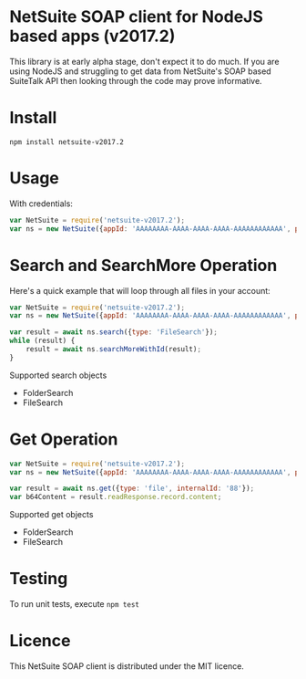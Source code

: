 # NetSuite SOAP client for NodeJS based apps (v2017.2)

This library is at early alpha stage, don't expect it to do much. If you are using NodeJS and struggling to get data from NetSuite's SOAP based SuiteTalk API
then looking through the code may prove informative.

# Install

```
npm install netsuite-v2017.2
```

# Usage

With credentials:
```js
var NetSuite = require('netsuite-v2017.2');
var ns = new NetSuite({appId: 'AAAAAAAA-AAAA-AAAA-AAAA-AAAAAAAAAAAA', passport: {account: 'TSTDRV111111', email: 'you@yourcompany.com', password: 'shhhhh'}});
```

# Search and SearchMore Operation

Here's a quick example that will loop through all files in your account:

```js
var NetSuite = require('netsuite-v2017.2');
var ns = new NetSuite({appId: 'AAAAAAAA-AAAA-AAAA-AAAA-AAAAAAAAAAAA', passport: {account: 'TSTDRV111111', email: 'you@yourcompany.com', password: 'shhhhh'}});

var result = await ns.search({type: 'FileSearch'});
while (result) {
    result = await ns.searchMoreWithId(result);
}
```

Supported search objects
 * FolderSearch
 * FileSearch


# Get Operation

```js
var NetSuite = require('netsuite-v2017.2');
var ns = new NetSuite({appId: 'AAAAAAAA-AAAA-AAAA-AAAA-AAAAAAAAAAAA', passport: {account: 'TSTDRV111111', email: 'you@yourcompany.com', password: 'shhhhh'}});

var result = await ns.get({type: 'file', internalId: '88'});
var b64Content = result.readResponse.record.content;
```

Supported get objects
 * FolderSearch
 * FileSearch

# Testing
To run unit tests, execute `npm test`

# Licence

This NetSuite SOAP client is distributed under the MIT licence.